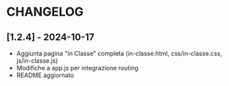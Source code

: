 # CHANGELOG

## [1.2.4] - 2024-10-17
- Aggiunta pagina "In Classe" completa (in-classe.html, css/in-classe.css, js/in-classe.js)
- Modifiche a app.js per integrazione routing
- README aggiornato
